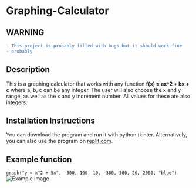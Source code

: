 # Graphing-Calculator

## WARNING
```diff
- This project is probably filled with bugs but it should work fine
- probably
```

## Description 
This is a graphing calculator that works with any function **f(x) = ax^2 + bx + c** where a, b, c can be any integer. 
The user will also choose the x and y range, as well as the x and y increment number. All values for these are also integers.

## Installation Instructions
You can download the program and run it with python tkinter.
Alternatively, you can also use the program on [replit.com](https://replit.com/@wangj3743/Graphing-Calculator-V2).

## Example function
`graph("y = x^2 + 5x", -300, 100, 10, -300, 300, 20, 2000, "blue")`
![Example Image](https://drive.google.com/file/d/1sj4sb1WgLUIJ7z5O-05WWQ1GXK0yHKFb/view?usp=sharing)
